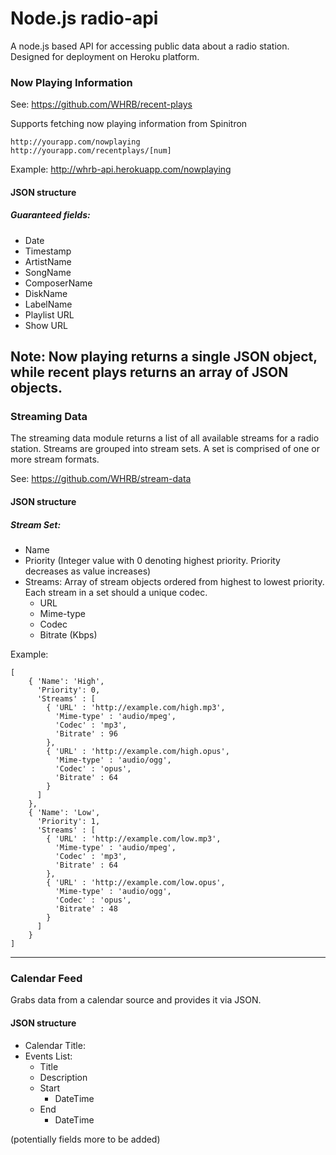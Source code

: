 Node.js radio-api
=========

A node.js based API for accessing public data about a radio station.
Designed for deployment on Heroku platform.

### Now Playing Information
See: https://github.com/WHRB/recent-plays

Supports fetching now playing information from Spinitron
```
http://yourapp.com/nowplaying
http://yourapp.com/recentplays/[num]
```
Example: http://whrb-api.herokuapp.com/nowplaying

#### JSON structure
##### Guaranteed fields:
- Date
- Timestamp
- ArtistName
- SongName
- ComposerName
- DiskName
- LabelName
- Playlist URL
- Show URL

Note: Now playing returns a single JSON object, while recent plays returns an array of JSON objects.
-------------------
### Streaming Data
The streaming data module returns a list of all available streams for a radio station.
Streams are grouped into stream sets. A set is comprised of one or more stream formats.

See: https://github.com/WHRB/stream-data

#### JSON structure
##### Stream Set:
- Name
- Priority (Integer value with 0 denoting highest priority. Priority decreases as value increases)
- Streams: Array of stream objects ordered from highest to lowest priority. Each stream in a set should a unique codec.
	* URL
	* Mime-type
	* Codec
	* Bitrate (Kbps)

Example:
```
[
	{ 'Name': 'High',
	  'Priority': 0,
	  'Streams' : [
	  	{ 'URL' : 'http://example.com/high.mp3',
	  	  'Mime-type' : 'audio/mpeg',
	  	  'Codec' : 'mp3',
	  	  'Bitrate' : 96
	  	},
	  	{ 'URL' : 'http://example.com/high.opus',
	  	  'Mime-type' : 'audio/ogg',
	  	  'Codec' : 'opus',
	  	  'Bitrate' : 64
	  	}
	  ]
	},
	{ 'Name': 'Low',
	  'Priority': 1,
	  'Streams' : [
	  	{ 'URL' : 'http://example.com/low.mp3',
	  	  'Mime-type' : 'audio/mpeg',
	  	  'Codec' : 'mp3',
	  	  'Bitrate' : 64
	  	},
	  	{ 'URL' : 'http://example.com/low.opus',
	  	  'Mime-type' : 'audio/ogg',
	  	  'Codec' : 'opus',
	  	  'Bitrate' : 48
	  	}
	  ]
	}
]
```
-------------------
### Calendar Feed
Grabs data from a calendar source and provides it via JSON.

#### JSON structure
* Calendar Title:
* Events List:
	* Title
	* Description
	* Start
		* DateTime
	* End
		* DateTime

(potentially fields more to be added)

